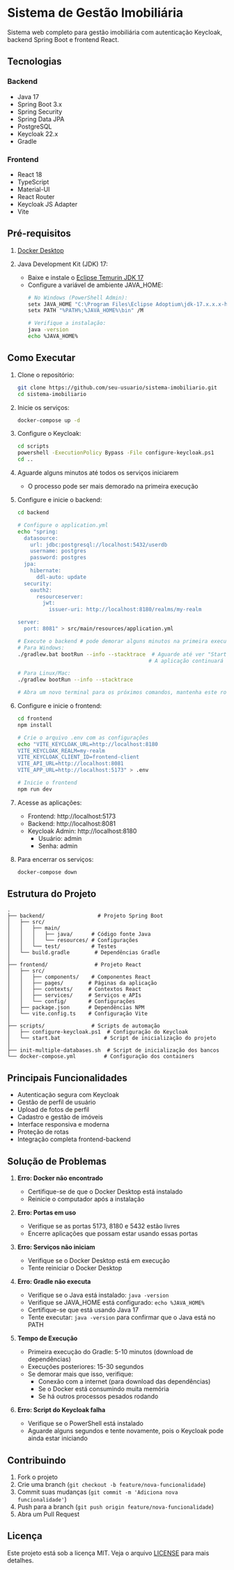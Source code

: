 # Sistema de Gestão Imobiliária

Sistema web completo para gestão imobiliária com autenticação Keycloak, backend Spring Boot e frontend React.

## Tecnologias

### Backend
- Java 17
- Spring Boot 3.x
- Spring Security
- Spring Data JPA
- PostgreSQL
- Keycloak 22.x
- Gradle

### Frontend
- React 18
- TypeScript
- Material-UI
- React Router
- Keycloak JS Adapter
- Vite

## Pré-requisitos

1. [Docker Desktop](https://www.docker.com/products/docker-desktop)

2. Java Development Kit (JDK) 17:
   - Baixe e instale o [Eclipse Temurin JDK 17](https://adoptium.net/temurin/releases/?version=17)
   - Configure a variável de ambiente JAVA_HOME:
     ```bash
     # No Windows (PowerShell Admin):
     setx JAVA_HOME "C:\Program Files\Eclipse Adoptium\jdk-17.x.x.x-hotspot" /M
     setx PATH "%PATH%;%JAVA_HOME%\bin" /M
     
     # Verifique a instalação:
     java -version
     echo %JAVA_HOME%
     ```

## Como Executar

1. Clone o repositório:
   ```bash
   git clone https://github.com/seu-usuario/sistema-imobiliario.git
   cd sistema-imobiliario
   ```

2. Inicie os serviços:
   ```bash
   docker-compose up -d
   ```

3. Configure o Keycloak:
   ```bash
   cd scripts
   powershell -ExecutionPolicy Bypass -File configure-keycloak.ps1
   cd ..
   ```

4. Aguarde alguns minutos até todos os serviços iniciarem
   - O processo pode ser mais demorado na primeira execução

5. Configure e inicie o backend:
   ```bash
   cd backend
   
   # Configure o application.yml
   echo "spring:
     datasource:
       url: jdbc:postgresql://localhost:5432/userdb
       username: postgres
       password: postgres
     jpa:
       hibernate:
         ddl-auto: update
     security:
       oauth2:
         resourceserver:
           jwt:
             issuer-uri: http://localhost:8180/realms/my-realm
   
   server:
     port: 8081" > src/main/resources/application.yml
   
   # Execute o backend # pode demorar alguns minutos na primeira execução
   # Para Windows:
   ./gradlew.bat bootRun --info --stacktrace  # Aguarde até ver "Started ImobiliariaApplication in X seconds"
                                             # A aplicação continuará rodando (não feche o terminal)
   
   # Para Linux/Mac:
   ./gradlew bootRun --info --stacktrace
   
   # Abra um novo terminal para os próximos comandos, mantenha este rodando
   ```

6. Configure e inicie o frontend:
   ```bash
   cd frontend
   npm install
   
   # Crie o arquivo .env com as configurações
   echo "VITE_KEYCLOAK_URL=http://localhost:8180
   VITE_KEYCLOAK_REALM=my-realm
   VITE_KEYCLOAK_CLIENT_ID=frontend-client
   VITE_API_URL=http://localhost:8081
   VITE_APP_URL=http://localhost:5173" > .env
   
   # Inicie o frontend
   npm run dev
   ```

7. Acesse as aplicações:
   - Frontend: http://localhost:5173
   - Backend: http://localhost:8081
   - Keycloak Admin: http://localhost:8180
     - Usuário: admin
     - Senha: admin

8. Para encerrar os serviços:
   ```bash
   docker-compose down
   ```

## Estrutura do Projeto

```
.
├── backend/                 # Projeto Spring Boot
│   ├── src/
│   │   ├── main/
│   │   │   ├── java/      # Código fonte Java
│   │   │   └── resources/ # Configurações
│   │   └── test/          # Testes
│   └── build.gradle        # Dependências Gradle
│
├── frontend/               # Projeto React
│   ├── src/
│   │   ├── components/    # Componentes React
│   │   ├── pages/        # Páginas da aplicação
│   │   ├── contexts/     # Contextos React
│   │   ├── services/     # Serviços e APIs
│   │   └── config/       # Configurações
│   ├── package.json      # Dependências NPM
│   └── vite.config.ts    # Configuração Vite
│
├── scripts/               # Scripts de automação
│   ├── configure-keycloak.ps1  # Configuração do Keycloak
│   └── start.bat              # Script de inicialização do projeto
│
├── init-multiple-databases.sh  # Script de inicialização dos bancos
└── docker-compose.yml         # Configuração dos containers

```

## Principais Funcionalidades

- Autenticação segura com Keycloak
- Gestão de perfil de usuário
- Upload de fotos de perfil
- Cadastro e gestão de imóveis
- Interface responsiva e moderna
- Proteção de rotas
- Integração completa frontend-backend

## Solução de Problemas

1. **Erro: Docker não encontrado**
   - Certifique-se de que o Docker Desktop está instalado
   - Reinicie o computador após a instalação

2. **Erro: Portas em uso**
   - Verifique se as portas 5173, 8180 e 5432 estão livres
   - Encerre aplicações que possam estar usando essas portas

3. **Erro: Serviços não iniciam**
   - Verifique se o Docker Desktop está em execução
   - Tente reiniciar o Docker Desktop

4. **Erro: Gradle não executa**
   - Verifique se o Java está instalado: `java -version`
   - Verifique se JAVA_HOME está configurado: `echo %JAVA_HOME%`
   - Certifique-se que está usando Java 17
   - Tente executar: `java -version` para confirmar que o Java está no PATH

5. **Tempo de Execução**
   - Primeira execução do Gradle: 5-10 minutos (download de dependências)
   - Execuções posteriores: 15-30 segundos
   - Se demorar mais que isso, verifique:
     - Conexão com a internet (para download das dependências)
     - Se o Docker está consumindo muita memória
     - Se há outros processos pesados rodando

6. **Erro: Script do Keycloak falha**
   - Verifique se o PowerShell está instalado
   - Aguarde alguns segundos e tente novamente, pois o Keycloak pode ainda estar iniciando

## Contribuindo

1. Fork o projeto
2. Crie uma branch (`git checkout -b feature/nova-funcionalidade`)
3. Commit suas mudanças (`git commit -m 'Adiciona nova funcionalidade'`)
4. Push para a branch (`git push origin feature/nova-funcionalidade`)
5. Abra um Pull Request

## Licença

Este projeto está sob a licença MIT. Veja o arquivo [LICENSE](LICENSE) para mais detalhes.

